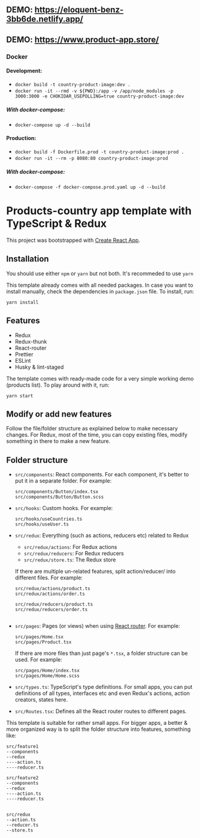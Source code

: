 ## DEMO: https://eloquent-benz-3bb6de.netlify.app/
## DEMO: https://www.product-app.store/

### Docker
#### Development:
- `docker build -t country-product-image:dev .` 
- `docker run -it --rmd -v ${PWD}:/app -v /app/node_modules -p 3000:3000 -e CHOKIDAR_USEPOLLING=true country-product-image:dev` 
##### With docker-compose:
- `docker-compose up -d --build` 

#### Production:
- `docker build -f Dockerfile.prod -t country-product-image:prod .`
- `docker run -it --rm -p 8080:80 country-product-image:prod`
##### With docker-compose: 
- `docker-compose -f docker-compose.prod.yaml up -d --build`   

# Products-country app template with TypeScript & Redux 
This project was bootstrapped with [Create React App](https://github.com/facebook/create-react-app).

## Installation
You should use either `npm` or `yarn` but not both. It's recommeded to use `yarn`

This template already comes with all needed packages. In case you want to install manually, check the dependencies in `package.json` file. To install, run:
```
yarn install
```

## Features
* Redux
* Redux-thunk
* React-router
* Prettier
* ESLint
* Husky & lint-staged

The template comes with ready-made code for a very simple working demo (products list). To play around with it, run:
```
yarn start
```

## Modify or add new features
Follow the file/folder structure as explained below to make necessary changes. For Redux, most of the time, you can copy existing files, modify something in there to make a new feature.

## Folder structure
* `src/components`: React components. For each component, it's better to put it in a separate folder. For example:
  ```
  src/components/Button/index.tsx
  src/components/Button/Button.scss
  ```

* `src/hooks`: Custom hooks. For example:
  ```
  src/hooks/useCountries.ts
  src/hooks/useUser.ts
  ```

* `src/redux`: Everything (such as actions, reducers etc) related to Redux
  * `src/redux/actions`: For Redux actions
  * `src/redux/reducers`: For Redux reducers
  * `src/redux/store.ts`: The Redux store

  If there are multiple un-related features, split action/reducer/ into different files. For example:
  ```
  src/redux/actions/product.ts
  src/redux/actions/order.ts
  ```
  ```
  src/redux/reducers/product.ts
  src/redux/reducers/order.ts
  ```
  ```

* `src/pages`: Pages (or views) when using [React router](https://reacttraining.com/react-router/web/guides/quick-start). For example:
  ```
  src/pages/Home.tsx
  src/pages/Product.tsx
  ```
  If there are more files than just page's `*.tsx`, a folder structure can be used. For example:
  ```
  src/pages/Home/index.tsx
  src/pages/Home/Home.scss
  ```

* `src/types.ts`: TypeScript's type definitions. For small apps, you can put definitions of all types, interfaces etc and even Redux's actions, action creators, states here.

* `src/Routes.tsx`: Defines all the React router routes to different pages.

This template is suitable for rather small apps. For bigger apps, a better & more organized way is to split the folder structure into features, something like:
  ```
  src/feature1
  --components
  --redux
  ----action.ts
  ----reducer.ts

  src/feature2
  --components
  --redux
  ----action.ts
  ----reducer.ts


  src/redux
  --action.ts
  --reducer.ts
  --store.ts
  ```
